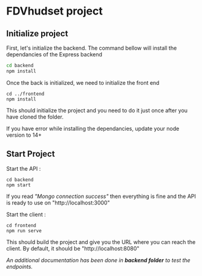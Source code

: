 # FDVhudset project

## Initialize project

First, let's initialize the backend. The command bellow will install the dependancies of the Express backend

``` bash
cd backend
npm install
```



Once the back is initialized, we need to initialize the front end

```
cd ../frontend
npm install
```



This should initialize the project and you need to do it just once after you have cloned the folder.

If you have error while installing the dependancies, update your node version to 14+



## Start Project

Start the API :

```
cd backend
npm start
```

If you read *"Mongo connection success"* then everything is fine and the API is ready to use on "http://localhost:3000"



Start the client :

```
cd frontend
npm run serve
```

This should build the project and give you the URL where you can reach the client. By default, it should be "http://localhost:8080"



*An additional documentation has been done in **backend folder** to test the endpoints.*